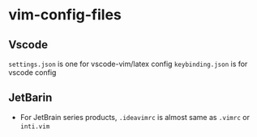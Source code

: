 # vim-config-files

## Vscode
`settings.json` is one for vscode-vim/latex config
`keybinding.json` is for vscode config

## JetBarin
- For JetBrain series products, `.ideavimrc` is almost same as `.vimrc` or `inti.vim`
